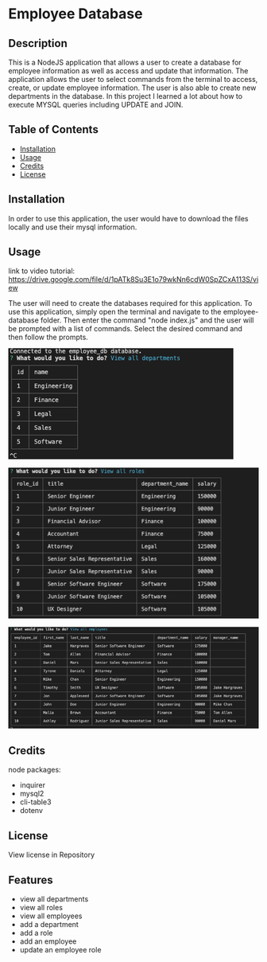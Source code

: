 # Employee Database

## Description

This is a NodeJS application that allows a user to create a database for employee information as well as access and update that information.  The application allows the user to select commands from the terminal to access, create, or update employee information.  The user is also able to create new departments in the database.  In this project I learned a lot about how to execute MYSQL queries including UPDATE and JOIN.

## Table of Contents

- [Installation](#installation)
- [Usage](#usage)
- [Credits](#credits)
- [License](#license)

## Installation

In order to use this application, the user would have to download the files locally and use their mysql information.

## Usage

link to video tutorial: https://drive.google.com/file/d/1pATk8Su3E1o79wkNn6cdW0SpZCxA113S/view

The user will need to create the databases required for this application.
To use this application, simply open the terminal and navigate to the employee-database folder.  Then enter the command "node index.js" and the user will be prompted with a list of commands.  Select the desired command and then follow the prompts.

![alt text](assets/images/deptscrnsht.png)

![alt text](assets/images/rolesscrnsht.png)

![alt text](assets/images/empscrnsht.png)


## Credits

node packages: 
- inquirer
- mysql2
- cli-table3
- dotenv

## License

View license in Repository

## Features

- view all departments 
- view all roles 
- view all employees 
- add a department 
- add a role 
- add an employee
- update an employee role